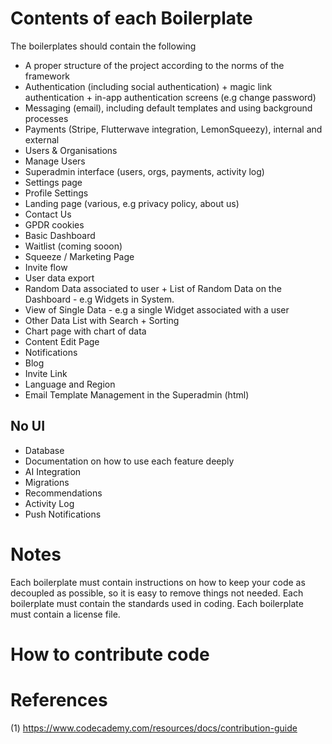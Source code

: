 # Contents of each Boilerplate

The boilerplates should contain the following

- A proper structure of the project according to the norms of the framework
- Authentication (including social authentication) + magic link authentication + in-app authentication screens (e.g change password)
- Messaging (email), including default templates and using background processes
- Payments (Stripe, Flutterwave integration, LemonSqueezy), internal and external
- Users & Organisations
- Manage Users
- Superadmin interface (users, orgs, payments, activity log)
- Settings page
- Profile Settings
- Landing page (various, e.g privacy policy, about us)
- Contact Us
- GPDR cookies
- Basic Dashboard
- Waitlist (coming sooon)
- Squeeze / Marketing Page
- Invite flow
- User data export
- Random Data associated to user + List of Random Data on the Dashboard - e.g Widgets in System.
- View of Single Data - e.g a single Widget associated with a user
- Other Data List with Search + Sorting
- Chart page with chart of data
- Content Edit Page
- Notifications
- Blog
- Invite Link
- Language and Region
- Email Template Management in the Superadmin (html)

## No UI
- Database
- Documentation on how to use each feature deeply
- AI Integration
- Migrations
- Recommendations
- Activity Log
- Push Notifications
  
# Notes
Each boilerplate must contain instructions on how to keep your code as decoupled as possible, so it is easy to remove things not needed. Each boilerplate must contain the standards used in coding. Each boilerplate must contain a license file.

# How to contribute code



# References
(1) https://www.codecademy.com/resources/docs/contribution-guide
